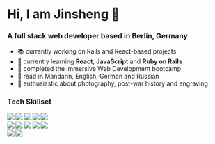 ### <h1>Hi, I am Jinsheng 👋</h1>

<h3><strong>A full stack web developer based in Berlin, Germany</strong></h3>

- :books: currently working on Rails and React-based projects
- 🌱 currently learning <strong>React</strong>, <strong>JavaScript</strong> and <strong>Ruby on Rails</strong>
- :rocket: completed the immersive Web Development bootcamp
- :book: read in Mandarin, English, German and Russian
- :camera_flash: enthusiastic about photography, post-war history and engraving


<h3><strong>Tech Skillset<strong></h3>
<div> 
  <img src="https://img.shields.io/badge/Ruby-CC342D?style=for-the-badge&logo=ruby&logoColor=white"/>
  
  <img src="https://img.shields.io/badge/Ruby_on_Rails-CC0000?style=for-the-badge&logo=ruby-on-rails&logoColor=white" />
    
  <img src="https://img.shields.io/badge/SQLite-07405E?style=for-the-badge&logo=sqlite&logoColor=white"/>

  <img src="https://img.shields.io/badge/Webpack-8DD6F9?style=for-the-badge&logo=Webpack&logoColor=white"/>
  
  <img src="https://img.shields.io/badge/GIT-E44C30?style=for-the-badge&logo=git&logoColor=white"/>
</div>

<div>
  <img src="https://img.shields.io/badge/HTML5-E34F26?style=for-the-badge&logo=html5&logoColor=white"/>
  
  <img src="https://img.shields.io/badge/CSS3-1572B6?style=for-the-badge&logo=css3&logoColor=whit"/>
  
  <img src="https://img.shields.io/badge/Bootstrap-563D7C?style=for-the-badge&logo=bootstrap&logoColor=white"/>
  
  <img src="https://img.shields.io/badge/JavaScript-323330?style=for-the-badge&logo=javascript&logoColor=F7DF1E"/>
   
  <img src="https://img.shields.io/badge/React-20232A?style=for-the-badge&logo=react&logoColor=61DAFB"/>
</div>

  <img src="https://img.shields.io/badge/Adobe%20Lightroom-31A8FF?style=for-the-badge&logo=Adobe%20Lightroom&logoColor=white"/>
  
  <img src="https://img.shields.io/badge/Figma-F24E1E?style=for-the-badge&logo=figma&logoColor=white"/>

